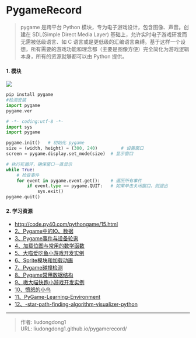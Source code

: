 # PygameRecord


> pygame 是跨平台 Python 模块，专为电子游戏设计，包含图像、声音。创建在 SDL(Simple Direct Media Layer) 基础上，允许实时电子游戏研发而无需被低级语言、如 C 语言或是更低级的汇编语言束缚。基于这样一个设想，所有需要的游戏功能和理念都（主要是图像方便）完全简化为游戏逻辑本身，所有的资源就够都可以由 Python 提供。

#### 1. 模块

![](https://gitee.com/github-25970295/blogpictureV2/raw/master/image-20210614153615072.png)

```python
pip install pygame
#检测安装
import pygame
pygame.ver
```

```python
# -*- coding:utf-8 -*-
import sys
import pygame

pygame.init()   # 初始化 pygame
size = (width, height) = (300, 240)         # 设置窗口
screen = pygame.display.set_mode(size)  # 显示窗口

# 执行死循环，确保窗口一直显示
while True:
    # 检查事件
    for event in pygame.event.get():    # 遍历所有事件
        if event.type == pygame.QUIT:   # 如果单击关闭窗口，则退出
            sys.exit()
pygame.quit()
```

#### 2. 学习资源

- http://code.py40.com/pythongame/15.html
- [2、Pygame中的IO、数据](http://code.py40.com/pythongame/17.html)
- [3、Pygame事件与设备轮询](http://code.py40.com/pythongame/19.html)
- [4、加载位图与常用的数学函数](http://code.py40.com/pythongame/21.html)
- [5、大喵爱吃鱼小游戏开发实例](http://code.py40.com/pythongame/23.html)
- [6、Sprite模块和加载动画](http://code.py40.com/pythongame/25.html)
- [7、Pygame碰撞检测](http://code.py40.com/pythongame/27.html)
- [8、Pygame常用数据结构](http://code.py40.com/pythongame/29.html)
- [9、嗷大喵快跑小游戏开发实例](http://code.py40.com/pythongame/31.html)
- [10、愤怒的小鸟](https://github.com/sourabhv/FlapPyBird/blob/master/flappy.py)
- [11、PyGame-Learning-Environment](https://github.com/ntasfi/PyGame-Learning-Environment)
- [12、-star-path-finding-algorithm-visualizer-python](https://github.com/sourhub226/A-star-path-finding-algorithm-visualizer-python)



---

> 作者: liudongdong1  
> URL: liudongdong1.github.io/pygamerecord/  

